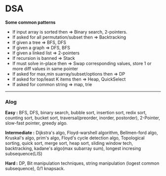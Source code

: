 # DSA

**Some common patterns**

- If input array is sorted then => Binary search, 2-pointers.
- If asked for all permutation/subset then => Backtracking
- If given a tree => BFS, DFS
- If given a graph => DFS, BFS
- If given a linked list => 2-pointers
- If recursion is banned => Stack
- If must solve in-place then => Swap corresponding values, store 1 or more diff values in same pointer
- If asked for max,min suarray/subset/options then => DP
- If asked for top/least K items then => Heap, QuickSelect
- If asked for common string => map, trie

---

### Alog

**Easy :** BFS, DFS, binary search, bubble sort, insertion sort, redix sort, counting sort, bucket sort, traversal(preorder, inorder, postorder), 2-Pointer, slow-fast pointer, greedy algo.

**Intermediate :** Dijkstra's algo, Floyd-warshell algorithm, Bellmen-ford algo, Kruskal's algo, prim's algo, Floyd's cycle detection algo, Topological sorting, quick sort, merge sort, heap sort, sliding window tech, backtracking, kadane's algo(max subarray sum), longest incresing subsequence(LIS)

**Hard :** DP, Bit manipulation techniques, string manipulation (logest common subsequence), 0/1 knapsack.
